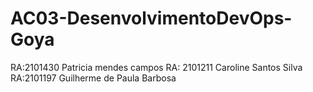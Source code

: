 # AC03-DesenvolvimentoDevOps-Goya
RA:2101430 Patricia mendes campos
RA: 2101211 Caroline Santos Silva 
RA:2101197 Guilherme de Paula Barbosa
